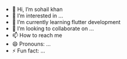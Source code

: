 - 👋 Hi, I’m sohail khan
- 👀 I’m interested in ...
- 🌱 I’m currently learning flutter development
- 💞️ I’m looking to collaborate on ...
- 📫 How to reach me 
- 😄 Pronouns: ...
- ⚡ Fun fact: ...

<!---
Sohail7017/Sohail7017 is a ✨ special ✨ repository because its `README.md` (this file) appears on your GitHub profile.
You can click the Preview link to take a look at your changes.
--->
